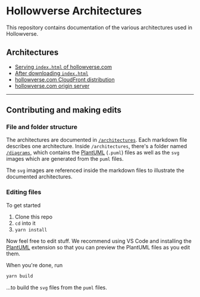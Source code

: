 # Hollowverse Architectures

This repository contains documentation of the various architectures used in Hollowverse.

## Architectures

* [Serving `index.html` of hollowverse.com](./architectures/serveIndexHtml.md)
* [After downloading `index.html`](./architectures/afterDownloadingIndexHtml.md)
* [hollowverse.com CloudFront distribution](./architectures/hollowverseComCloudFront.md)
* [hollowverse.com origin server](./architectures/originServer.md)

---

## Contributing and making edits

### File and folder structure

The architectures are documented in [`/architectures`](./architectures). Each markdown file describes one architecture. Inside `/architectures`, there's a folder named [`/diagrams`](./architectures/diagrams), which contains the [PlantUML](http://plantuml.com/) (`.puml`) files as well as the `svg` images which are generated from the `puml` files.

The `svg` images are referenced inside the markdown files to illustrate the documented architectures.

### Editing files

To get started

1.  Clone this repo
1.  `cd` into it
1.  `yarn install`

Now feel free to edit stuff. We recommend using VS Code and installing the [PlantUML](https://marketplace.visualstudio.com/items?itemName=jebbs.plantuml) extension so that you can preview the PlantUML files as you edit them.

When you're done, run

```bash
yarn build
```

...to build the `svg` files from the `puml` files.
